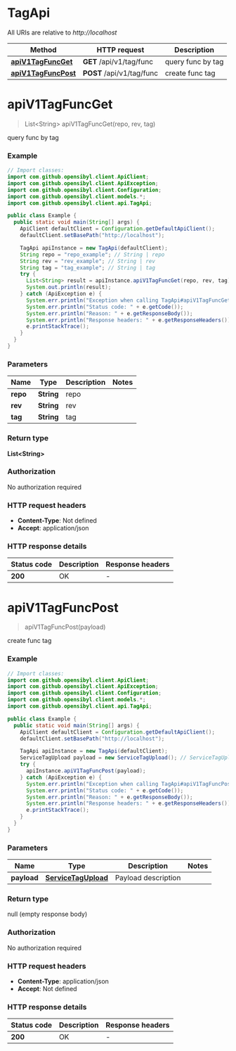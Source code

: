 # TagApi

All URIs are relative to *http://localhost*

| Method | HTTP request | Description |
|------------- | ------------- | -------------|
| [**apiV1TagFuncGet**](TagApi.md#apiV1TagFuncGet) | **GET** /api/v1/tag/func | query func by tag |
| [**apiV1TagFuncPost**](TagApi.md#apiV1TagFuncPost) | **POST** /api/v1/tag/func | create func tag |


<a name="apiV1TagFuncGet"></a>
# **apiV1TagFuncGet**
> List&lt;String&gt; apiV1TagFuncGet(repo, rev, tag)

query func by tag

### Example
```java
// Import classes:
import com.github.opensibyl.client.ApiClient;
import com.github.opensibyl.client.ApiException;
import com.github.opensibyl.client.Configuration;
import com.github.opensibyl.client.models.*;
import com.github.opensibyl.client.api.TagApi;

public class Example {
  public static void main(String[] args) {
    ApiClient defaultClient = Configuration.getDefaultApiClient();
    defaultClient.setBasePath("http://localhost");

    TagApi apiInstance = new TagApi(defaultClient);
    String repo = "repo_example"; // String | repo
    String rev = "rev_example"; // String | rev
    String tag = "tag_example"; // String | tag
    try {
      List<String> result = apiInstance.apiV1TagFuncGet(repo, rev, tag);
      System.out.println(result);
    } catch (ApiException e) {
      System.err.println("Exception when calling TagApi#apiV1TagFuncGet");
      System.err.println("Status code: " + e.getCode());
      System.err.println("Reason: " + e.getResponseBody());
      System.err.println("Response headers: " + e.getResponseHeaders());
      e.printStackTrace();
    }
  }
}
```

### Parameters

| Name | Type | Description  | Notes |
|------------- | ------------- | ------------- | -------------|
| **repo** | **String**| repo | |
| **rev** | **String**| rev | |
| **tag** | **String**| tag | |

### Return type

**List&lt;String&gt;**

### Authorization

No authorization required

### HTTP request headers

 - **Content-Type**: Not defined
 - **Accept**: application/json

### HTTP response details
| Status code | Description | Response headers |
|-------------|-------------|------------------|
| **200** | OK |  -  |

<a name="apiV1TagFuncPost"></a>
# **apiV1TagFuncPost**
> apiV1TagFuncPost(payload)

create func tag

### Example
```java
// Import classes:
import com.github.opensibyl.client.ApiClient;
import com.github.opensibyl.client.ApiException;
import com.github.opensibyl.client.Configuration;
import com.github.opensibyl.client.models.*;
import com.github.opensibyl.client.api.TagApi;

public class Example {
  public static void main(String[] args) {
    ApiClient defaultClient = Configuration.getDefaultApiClient();
    defaultClient.setBasePath("http://localhost");

    TagApi apiInstance = new TagApi(defaultClient);
    ServiceTagUpload payload = new ServiceTagUpload(); // ServiceTagUpload | Payload description
    try {
      apiInstance.apiV1TagFuncPost(payload);
    } catch (ApiException e) {
      System.err.println("Exception when calling TagApi#apiV1TagFuncPost");
      System.err.println("Status code: " + e.getCode());
      System.err.println("Reason: " + e.getResponseBody());
      System.err.println("Response headers: " + e.getResponseHeaders());
      e.printStackTrace();
    }
  }
}
```

### Parameters

| Name | Type | Description  | Notes |
|------------- | ------------- | ------------- | -------------|
| **payload** | [**ServiceTagUpload**](ServiceTagUpload.md)| Payload description | |

### Return type

null (empty response body)

### Authorization

No authorization required

### HTTP request headers

 - **Content-Type**: application/json
 - **Accept**: Not defined

### HTTP response details
| Status code | Description | Response headers |
|-------------|-------------|------------------|
| **200** | OK |  -  |

